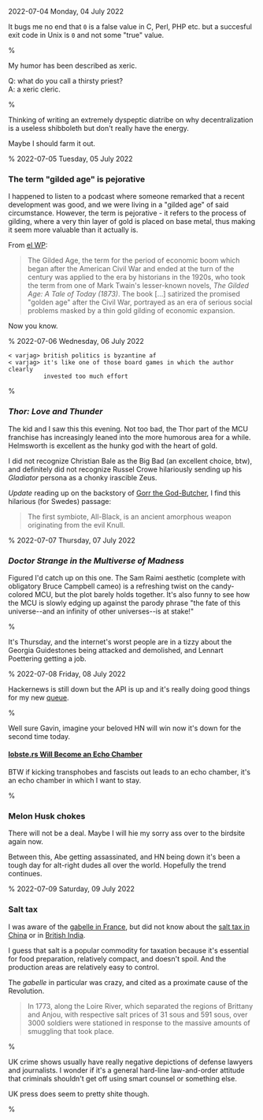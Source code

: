 2022-07-04 Monday, 04 July 2022

It bugs me no end that `0` is a false value in C, Perl, PHP etc. but a succesful exit code in Unix is `0` and not some "true" value. 

%

My humor has been described as xeric.

Q: what do you call a thirsty priest?  
A: a xeric cleric.

%

Thinking of writing an extremely dyspeptic diatribe on why decentralization is a useless shibboleth but don't really have the energy. 

Maybe I should farm it out.

%
2022-07-05 Tuesday, 05 July 2022

### The term "gilded age" is pejorative

I happened to listen to a podcast where someone remarked that a recent development was good, and we were living in a "gilded age" of said circumstance. However, the term is pejorative - it refers to the process of gilding, where a very thin layer of gold is placed on base metal, thus making it seem more valuable than it actually is. 

From [el WP][wp-gilded-age-name]:

> The Gilded Age, the term for the period of economic boom which began after the American Civil War and ended at the turn of the century was applied to the era by historians in the 1920s, who took the term from one of Mark Twain's lesser-known novels, *The Gilded Age: A Tale of Today (1873)*. The book [...] satirized the promised "golden age" after the Civil War, portrayed as an era of serious social problems masked by a thin gold gilding of economic expansion.

Now you know.

[wp-gilded-age-name]: https://en.wikipedia.org/wiki/Gilded_Age#The_name_and_the_era

%
2022-07-06 Wednesday, 06 July 2022

```
< varjag> british politics is byzantine af
< varjag> it's like one of those board games in which the author clearly 
          invested too much effort
```				
%

### *Thor: Love and Thunder*

The kid and I saw this this evening. Not too bad, the Thor part of the MCU franchise has increasingly leaned into the more humorous area for a while. Helmsworth is excellent as the hunky god with the heart of gold. 

I did not recognize Christian Bale as the Big Bad (an excellent choice, btw), and definitely did not recognize Russel Crowe hilariously sending up his *Gladiator* persona as a chonky irascible Zeus. 

*Update* reading up on the backstory of [Gorr the God-Butcher][gorr], I find this hilarious (for Swedes) passage:

> The first symbiote, All-Black, is an ancient amorphous weapon originating from the evil Knull.

[gorr]: https://www.marvel.com/characters/gorr-the-god-butcher/in-comics

%
2022-07-07 Thursday, 07 July 2022

### *Doctor Strange in the Multiverse of Madness*

Figured I'd catch up on this one. The Sam Raimi aesthetic (complete with obligatory Bruce Campbell cameo) is a refreshing twist on the candy-colored MCU, but the plot barely holds together. It's also funny to see how the MCU is slowly edging up against the parody phrase "the fate of this universe--and an infinity of other universes--is at stake!"

%

It's Thursday, and the internet's worst people are in a tizzy about the Georgia Guidestones being attacked and demolished, and Lennart Poettering getting a job.

%
2022-07-08 Friday, 08 July 2022

Hackernews is still down but the API is up and it's really doing good things for my new [queue][hnlo-queue].

[hnlo-queue]: https://gerikson.com/hnlo/queue.html

%

Well sure Gavin, imagine your beloved HN will win now it's down for the second time today. 

#### [lobste.rs Will Become an Echo Chamber](https://gavinhoward.com/2022/07/lobste.rs-will-become-an-echo-chamber/)

BTW if kicking transphobes and fascists out leads to an echo chamber, it's an echo chamber in which I want to stay.

%

### Melon Husk chokes

There will not be a deal. Maybe I will hie my sorry ass over to the birdsite again now.

Between this, Abe getting assassinated,  and HN being down it's been a tough day for alt-right dudes all over the world. Hopefully the trend continues. 

%
2022-07-09 Saturday, 09 July 2022

### Salt tax

I was aware of the [gabelle in France][gabelle], but did not know about the [salt tax in China][st-china] or in [British India][st-india]. 

I guess that salt is a popular commodity for taxation because it's essential for food preparation, relatively compact, and doesn't spoil. And the production areas are relatively easy to control. 

The *gabelle* in particular was crazy, and cited as a proximate cause of the Revolution.

> In 1773, along the Loire River, which separated the regions of Brittany and Anjou, with respective salt prices of 31 sous and 591 sous, over 3000 soldiers were stationed in response to the massive amounts of smuggling that took place.

[gabelle]: https://en.wikipedia.org/wiki/Gabelle
[st-china]: https://en.wikipedia.org/wiki/Salt_Commission
[st-india]: https://en.wikipedia.org/wiki/History_of_the_salt_tax_in_British_India

%

UK crime shows usually have really negative depictions of defense lawyers and journalists. I wonder if it's a general hard-line law-and-order attitude that criminals shouldn't get off using smart counsel or something else. 

UK press does seem to pretty shite though.

%
